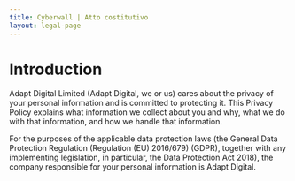 ```yaml
---
title: Cyberwall | Atto costitutivo
layout: legal-page
---
```


# Introduction

Adapt Digital Limited (Adapt Digital, we or us) cares about the privacy of your personal information and is committed to protecting it. This Privacy Policy explains what information we collect about you and why, what we do with that information, and how we handle that information.

For the purposes of the applicable data protection laws (the General Data Protection Regulation (Regulation (EU) 2016/679) (GDPR), together with any implementing legislation, in particular, the Data Protection Act 2018), the company responsible for your personal information is Adapt Digital. 